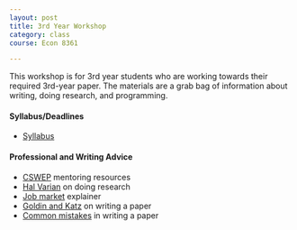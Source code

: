 ```yaml
---
layout: post
title: 3rd Year Workshop
category: class
course: Econ 8361

---
```


This workshop is for 3rd year students who are working towards their required 3rd-year paper. The materials are a grab bag of information about writing, doing research, and programming.

#### Syllabus/Deadlines
- [Syllabus](https://dl.dropboxusercontent.com/u/6823742/workshop.pdf)

#### Professional and Writing Advice
- [CSWEP](http://www.aeaweb.org/committees/CSWEP/mentoring/reading.php) mentoring resources
- [Hal Varian](https://dl.dropboxusercontent.com/u/6823742/varian.pdf) on doing research
- [Job market](https://dl.dropboxusercontent.com/u/6823742/jobmarketguide.pdf) explainer
- [Goldin and Katz](https://dl.dropboxusercontent.com/u/6823742/goldinkatz.pdf) on writing a paper
- [Common mistakes](https://dl.dropboxusercontent.com/u/6823742/mistakes.pdf) in writing a paper


